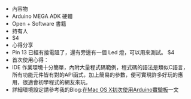 * 內容物
 * Arduino MEGA ADK 硬體
 * Open + Software 書籍
* 持有人
 * $4
* 心得分享
 * Pin 13 已經有接電阻了，還有旁邊有一個 Led 燈，可以用來測試。 $4
 * 首次使用心得：
  * IDE 作業環境十分簡單，內附大量程式碼範例，程式碼的語法是類似C語言，所有功能元件皆有對的API函式，加上簡易的參數，便可實現許多好玩的應用，很適會初學程式的網友來玩。
  * 詳細環境設定請參考我的Blog:[在Mac OS X初次使用Arduino實驗板](http://ben6.blogspot.com/2011/10/mac-os-xarduino.html)一文